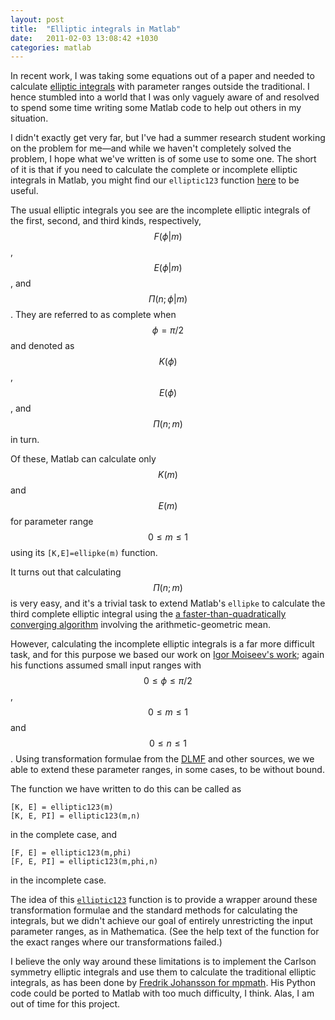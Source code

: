 ```yaml
---
layout: post
title:  "Elliptic integrals in Matlab"
date:   2011-02-03 13:08:42 +1030
categories: matlab
---
```


In recent work, I was taking some equations out of a paper and needed to calculate <a href="http://en.wikipedia.org/wiki/Elliptic_integral">elliptic integrals</a> with parameter ranges outside the traditional. I hence stumbled into a world that I was only vaguely aware of and resolved to spend some time writing some Matlab code to help out others in my situation.

I didn't exactly get very far, but I've had a summer research student working on the problem for me—and while we haven't completely solved the problem, I hope what we've written is of some use to some one. The short of it is that if you need to calculate the complete or incomplete elliptic integrals in Matlab, you might find our <code>elliptic123</code> function <a href="http://code.google.com/p/elliptic/">here</a> to be useful.

The usual elliptic integrals you see are the incomplete elliptic integrals of the first, second, and third kinds, respectively, $$ F(\phi\vert m) $$, $$ E(\phi\vert m) $$, and $$ \Pi(n;\phi\vert m) $$. They are referred to as complete when $$ \phi=\pi/2 $$ and denoted as $$K(\phi)$$, $$E(\phi)$$, and $$\Pi(n; m)$$ in turn.

Of these, Matlab can calculate only $$ K(m) $$ and $$ E(m) $$ for parameter range $$ 0\le m\le 1 $$ using its <code>[K,E]=ellipke(m)</code> function.

It turns out that calculating $$\Pi(n;m)$$ is very easy, and it's a trivial task to extend Matlab's <code>ellipke</code> to calculate the third complete elliptic integral using the <a href="http://dlmf.nist.gov/19.8#E7">a faster-than-quadratically converging algorithm</a> involving the arithmetic-geometric mean.

However, calculating the incomplete elliptic integrals is a far more difficult task, and for this purpose we based our work on <a href="http://code.google.com/p/elliptic/">Igor Moiseev's work</a>; again his functions assumed small input ranges with $$ 0\le\phi\le\pi/2 $$, $$ 0\le m\le1 $$ and $$ 0\le n\le 1 $$. Using transformation formulae from the <a href="http://dlmf.nist.gov/19.7">DLMF</a> and other sources, we we able to extend these parameter ranges, in some cases, to be without bound.

The function we have written to do this can be called as

    [K, E] = elliptic123(m)
    [K, E, PI] = elliptic123(m,n)

in the complete case, and

    [F, E] = elliptic123(m,phi)
    [F, E, PI] = elliptic123(m,phi,n)

in the incomplete case.

The idea of this <a href="http://code.google.com/p/elliptic/source/browse/trunk/elliptic123.m"><code>elliptic123</code></a> function is to provide a wrapper around these transformation formulae and the standard methods for calculating the integrals, but we didn't achieve our goal of entirely unrestricting the input parameter ranges, as in Mathematica. (See the help text of the function for the exact ranges where our transformations failed.)

I believe the only way around these limitations is to implement the Carlson symmetry elliptic integrals and use them to calculate the traditional elliptic integrals, as has been done by <a href="http://fredrik-j.blogspot.com/2010/06/incomplete-elliptic-integrals-complete.html">Fredrik Johansson for mpmath</a>. His Python code could be ported to Matlab with too much difficulty, I think. Alas, I am out of time for this project.
